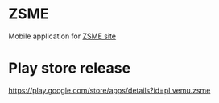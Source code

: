 # ZSME
Mobile application for [ZSME site](https://zsme.tarnow.pl)

# Play store release
https://play.google.com/store/apps/details?id=pl.vemu.zsme
